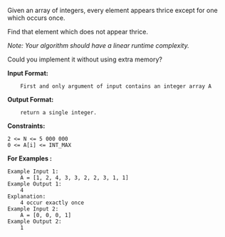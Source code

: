 <div class="markdown-content" id="problem-content">
<p>Given an array of integers, every element appears thrice except for one which occurs once.</p>
<p>Find that element which does not appear thrice.</p>
<p><em>Note: Your algorithm should have a linear runtime complexity.</em></p>
<p>Could you implement it without using extra memory?</p>
<p><strong>Input Format:</strong></p>
<div class="highlighter-rouge"><pre class="highlight"><code>    First and only argument of input contains an integer array A
</code></pre>
</div>
<p><strong>Output Format:</strong></p>
<div class="highlighter-rouge"><pre class="highlight"><code>    return a single integer.
</code></pre>
</div>
<p><strong>Constraints:</strong></p>
<div class="highlighter-rouge"><pre class="highlight"><code>2 &lt;= N &lt;= 5 000 000  
0 &lt;= A[i] &lt;= INT_MAX
</code></pre>
</div>
<p><strong>For Examples :</strong></p>
<div class="highlighter-rouge"><pre class="highlight"><code>Example Input 1:
    A = [1, 2, 4, 3, 3, 2, 2, 3, 1, 1]
Example Output 1:
    4
Explanation:
    4 occur exactly once
Example Input 2:
    A = [0, 0, 0, 1]
Example Output 2:
    1
</code></pre>
</div>

</div>